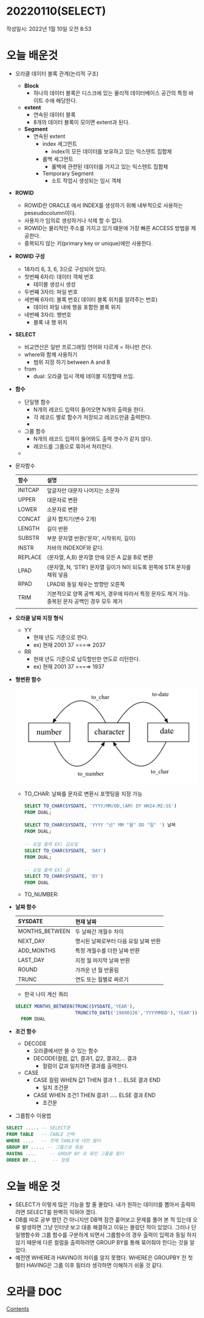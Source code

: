# 20220110(SELECT)

작성일시: 2022년 1월 10일 오전 8:53

# 오늘 배운것

- 오라클 데이터 블록 관계(논리적 구조)
    - **Block**
        - 하나의 데이터 블록은 디스크에 있는 물리적 데이터베이스 공간의 특정 바이트 수에 해당한다.
    - **extent**
        - 연속된 데이터 블록
        - 8개의 데이터 블록이 모이면 extent과 된다.
    - **Segment**
        - 연속된 extent
            - index 세그먼트
                - index의 모든 데이터를 보유하고 있는 익스텐트 집합체
            - 롤백 세그먼트
                - 롤백에 관련된 데이터를 가지고 있는 익스텐트 집합체
            - Temporary Segment
                - 소트 작업시 생성되는 임시 객체

- **ROWID**
    - ROWID란  ORACLE 에서 INDEX를 생성하기 위해 내부적으로 사용하는 peseudocolumn이다.
    - 사용자가 임의로 생성하거나 삭제 할 수 없다.
    - ROWID는 물리적인 주소를 가지고 있기 떄문에 가장 빠른 ACCESS 방법을 제공한다.
    - 중복되지 않는 키(primary key or unique)에만 사용한다.
- **ROWID 구성**
    - 18자리 6, 3, 6, 3으로 구성되어 있다.
    - 첫번째 6자리: 데이터 객체 번호
        - 테이블 생성시 생성
    - 두번쨰 3자리: 파일 번호
    - 세번째 6자리: 블록 번호( 데이터 블록 위치를 알려주는 번호)
        - 데이터 파일 내에 행을 포함한 블록 위치
    - 네번째 3자리:  행번호
        - 블록 내 행 위치
        

- **SELECT**
    - 비교연산은 일반 프로그래밍 언어와 다르게 = 하나만 쓴다.
    - where와 함께 사용하기
        - 범위 지정 하기 between A and B
    - from
        - dual: 오라클 임시 객체 테이블 지정할때 쓰임.
    

- **함수**
    - 단일행 함수
        - N개의 레코드 입력이 들어오면 N개의 출력을 한다.
        - 각 레코드 별로 함수가 저장되고 레코드만큼 출력한다.
        - 
    - 그룹 함수
        - N개의 레코드 입력이 들어와도 출력 갯수가 같지 않다.
        - 레코드를 그룹으로 묶어서 처리한다.
    - 

- 문자함수
    
    
    | 함수 | 설명 |
    | --- | --- |
    | INITCAP | 앞글자만 대문자 나머지는 소문자 |
    | UPPER | 대문자로 변환 |
    | LOWER | 소문자로 변환 |
    | CONCAT | 글자 합치기(변수 2개) |
    | LENGTH | 길이 반환 |
    | SUBSTR | 부분 문자열 반환(’문자’, 시작위치, 길이) |
    | INSTR | 자바의 INDEXOF와 같다. |
    | REPLACE | (문자열, A,B) 문자열 안에 모든 A 값을 B로 변환  |
    | LPAD | (문자열, N, ‘STR’) 문자열 길이가 N이 되도록 왼쪽에 STR 문자를 채워 넣음 |
    | RPAD | LPAD와 동일 채우는 방향만 오른쪽 |
    | TRIM | 기본적으로 양쪽 공백 제거, 경우에 따라서 특정 문자도 제거 가능. 중복된 문자 공백인 경우 모두 제거 |
    |  |  |
- **오라클 날짜 지정 형식**
    - YY
        - 현재 년도 기준으로 한다.
        - ex) 현재 2001        37        ===⇒         2037
    - RR
        - 현재 년도 기준으로 납득할만한 연도로 리턴한다.
        - ex) 현재 2001       37       ===⇒          1937

- **형변환 함수**
    
    ![F13AF541-B861-4507-A279-0CA51305AEE9.jpeg](20220110(SELECT)/F13AF541-B861-4507-A279-0CA51305AEE9.jpeg)
    
    - TO_CHAR:  날짜를 문자로 변환시 포맷팅을 지정 가능
        
        ```sql
        SELECT TO_CHAR(SYSDATE, 'YYYY/MM/DD,(AM) DY HH24:MI:SS')
        FROM DUAL;
        
        SELECT TO_CHAR(SYSDATE, 'YYYY "년" MM "월" DD "일" ') 날짜
        FROM DUAL;
        
        -- 요일 출력 EX) 금요일
        SELECT TO_CHAR(SYSDATE, 'DAY')
        FROM DUAL;
        
        -- 요일 출력 EX) 금
        SELECT TO_CHAR(SYSDATE, 'DY')
        FROM DUAL
        ```
        
    - TO_NUMBER:

- **날짜 함수**
    
    
    | SYSDATE | 현재 날짜 |
    | --- | --- |
    | MONTHS_BETWEEN | 두 날짜간 개월수 차이 |
    | NEXT_DAY | 명시된 날짜로부터 다음 요일 날짜 반환 |
    | ADD_MONTHS | 특정 개월수를 더한 날짜 반환 |
    | LAST_DAY | 지정 월 마지막 날짜 반환 |
    | ROUND | 가까운 년 월 반올림 |
    | TRUNC | 연도 또는 월별로 짜르기 |
    - 한국 나이 계산 쿼리
    
    ```sql
    SELECT MONTHS_BETWEEN(TRUNC(SYSDATE,'YEAR'),
                          TRUNC(TO_DATE('19890326','YYYYMMDD'),'YEAR')) /12 +1
      FROM DUAL
    ```
    

- **조건 함수**
    - DECODE
        - 오라클에서만 쓸 수 있는 함수
        - DECODE(컬럼, 값1, 결과1, 값2, 결과2,... 결과
            - 컬럼이 값과 일치하면 결과를 출력한다.
    - CASE
        - CASE 컬럼 WHEN 값1 THEN 결과 1 ... ELSE 결과 END
            - 일치 조건문
        - CASE WHEN 조건1 THEN 결과1 ..... ELSE 결과 END
            - 조건문

- 그룹함수 이용법

```sql
SELECT ..... -- SELECT문
FROM TABLE   -- TABLE 선택
WHERE ....   -- 전체 TABLE에 대한 필터
GROUP BY ..... -- 그룹으로 묶음
HAVING ....     -- GROUP BY 로 묶인 그룹을 필터
ORDER BY...      -- 정렬
```

# 오늘 배운 것

- SELECT가 이렇게 많은 기능을 할 줄 몰랐다. 내가 원하는 데이터를 뽑아서 출력하려면 SELECT를 완벽히 익혀야 겠다.
- DB를 따로 공부 했던 건 아니지만 DB책 잠깐 훝어보고 문제를 풀어 본 적 있는데 오류 발생하면 그냥 인터넷 보고 대충 해결하고 이유는 몰랐던 적이 있었다. 그러나 단일행함수와 그룹 함수를 구분하게 되면서 그룹함수의 경우 출력이 입력과 동일 하지 않기 때문에 다른 컬럼을 출력하려면 GROUP BY를 통해 묶어줘야 한다는 것을 알았다.
- 예전엔 WHERE과 HAVING의 차이를 알지 못했다. WHERE은 GROUPBY 전 첫 필터 HAVING은 그룹 이후 필터라 생각하면 이해하기 쉬울 것 같다.

# 오라클 DOC

[Contents](https://docs.oracle.com/cd/E11882_01/server.112/e41084/toc.htm)